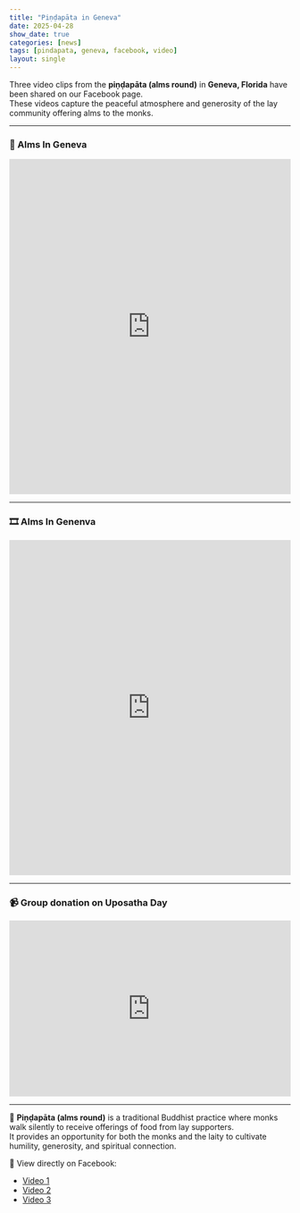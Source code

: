 ```yaml
---
title: "Piṇḍapāta in Geneva"
date: 2025-04-28
show_date: true
categories: [news]
tags: [pindapata, geneva, facebook, video]
layout: single
---
```


Three video clips from the **piṇḍapāta (alms round)** in **Geneva, Florida** have been shared on our Facebook page.  
These videos capture the peaceful atmosphere and generosity of the lay community offering alms to the monks.

---

### 🎥 Alms In Geneva

<div class="video-container">
  <iframe src="https://www.facebook.com/plugins/video.php?href=https%3A%2F%2Fweb.facebook.com%2Freel%2F1432724058085973%2F&show_text=false&width=360"
          width="100%" height="600" scrolling="no" frameborder="0"
          allowfullscreen="true"
          allow="autoplay; clipboard-write; encrypted-media; picture-in-picture; web-share">
  </iframe>
</div>

---

### 🎞️ Alms In Genenva

<div class="video-container">
  <iframe src="https://www.facebook.com/plugins/video.php?href=https%3A%2F%2Fweb.facebook.com%2Freel%2F1075143497770350%2F&show_text=false&width=360"
          width="100%" height="600" scrolling="no" frameborder="0"
          allowfullscreen="true"
          allow="autoplay; clipboard-write; encrypted-media; picture-in-picture; web-share">
  </iframe>
</div>

---

### 📹 Group donation on Uposatha Day

<div class="video-container-landscape">
  <iframe src="https://www.facebook.com/plugins/video.php?href=https%3A%2F%2Fweb.facebook.com%2F100034926197169%2Fvideos%2Fpcb.1420777702429756%2F566112913263123%2F&show_text=false&width=560"
          width="100%" height="315" scrolling="no" frameborder="0"
          allowfullscreen="true"
          allow="autoplay; clipboard-write; encrypted-media; picture-in-picture; web-share">
  </iframe>
</div>

---

🙏 **Piṇḍapāta (alms round)** is a traditional Buddhist practice where monks walk silently to receive offerings of food from lay supporters.  
It provides an opportunity for both the monks and the laity to cultivate humility, generosity, and spiritual connection.

📘 View directly on Facebook:  
- [Video 1](https://web.facebook.com/reel/1432724058085973)  
- [Video 2](https://web.facebook.com/reel/1075143497770350)  
- [Video 3](https://web.facebook.com/100034926197169/videos/pcb.1420777702429756/566112913263123)

